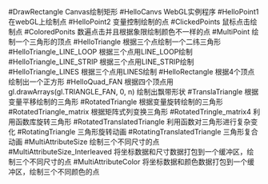 #DrawRectangle
Canvas绘制矩形
#HelloCanvs
WebGL实例程序
#HelloPoint1
在webGL上绘制点
#HelloPoint2
变量控制绘制的点
#ClickedPoints
鼠标点击绘制点
#ColoredPonits
数遍点击并且根据象限绘制颜色不一样的点
#MultiPoint
绘制一个三角形的顶点
#HelloTriangle
根据三个点绘制一个二纬三角形
#HelloTriangle_LINE_LOOP
根据三个点用LINE_LOOP绘制
#HelloTriangle_LINE_STRIP
根据三个点用LINE_STRIP绘制
#HelloTriangle_LINES
根据三个点用LINES绘制
#HelloRectangle
根据4个顶点绘制出一个正方形
#HelloQuad_FAN
根据四个顶点用gl.drawArrays(gl.TRIANGLE_FAN, 0, n) 绘制出飘带形状
#TranslaTriangle
根据变量平移绘制的三角形
#RotatedTriangle
根据变量旋转绘制的三角形
#RotatedTriangle_matrix
根据矩阵式列变换三角形
#RotatedTringle_matrix4
利用函数库旋转三角形
#RotatedTranslatedTriangle
利用函数对三角形进行复杂变化
#RotatingTriangle
三角形旋转动画
#RotatingTranslatedTriangle
三角形复合动画
#MultiAttributeSize
绘制三个不同尺寸的点
#MultiAttributeSize_Interleaved
将坐标数据和尺寸数据打包到一个缓冲区，绘制三个不同尺寸的点
#MultiAttributeColor
将坐标数据和颜色数据打包到一个缓冲区，绘制三个不同颜色的点